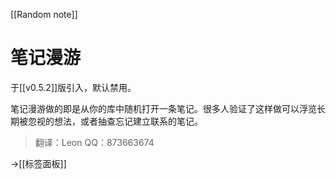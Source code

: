 [[Random note]]
# 笔记漫游

于[[v0.5.2]]版引入，默认禁用。

笔记漫游做的即是从你的库中随机打开一条笔记。很多人验证了这样做可以浮览长期被忽视的想法，或者抽查忘记建立联系的笔记。

>翻译：Leon QQ：873663674

→[[标签面板]]